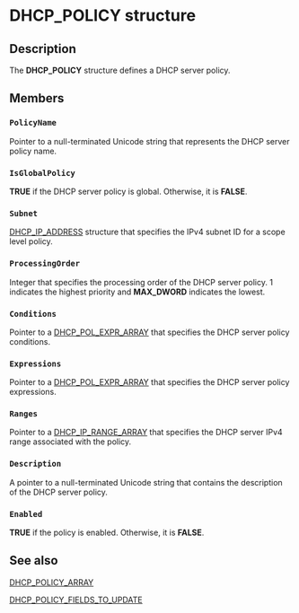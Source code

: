 # DHCP_POLICY structure

## Description

The **DHCP_POLICY** structure defines a DHCP server policy.

## Members

### `PolicyName`

Pointer to a null-terminated Unicode string that represents the DHCP server policy name.

### `IsGlobalPolicy`

**TRUE** if the DHCP server policy is global. Otherwise, it is **FALSE**.

### `Subnet`

[DHCP_IP_ADDRESS](https://learn.microsoft.com/previous-versions/windows/desktop/dhcp/dhcp-server-management-type-definitions) structure that specifies the IPv4 subnet ID for a scope level policy.

### `ProcessingOrder`

Integer that specifies the processing order of the DHCP server policy. 1 indicates the highest priority and **MAX_DWORD** indicates the lowest.

### `Conditions`

Pointer to a [DHCP_POL_EXPR_ARRAY](https://learn.microsoft.com/windows/desktop/api/dhcpsapi/ns-dhcpsapi-dhcp_pol_expr_array) that specifies the DHCP server policy conditions.

### `Expressions`

Pointer to a [DHCP_POL_EXPR_ARRAY](https://learn.microsoft.com/windows/desktop/api/dhcpsapi/ns-dhcpsapi-dhcp_pol_expr_array) that specifies the DHCP server policy expressions.

### `Ranges`

Pointer to a [DHCP_IP_RANGE_ARRAY](https://learn.microsoft.com/windows/desktop/api/dhcpsapi/ns-dhcpsapi-dhcp_ip_range_array) that specifies the DHCP server IPv4 range associated with the policy.

### `Description`

A pointer to a null-terminated Unicode string that contains the description of the DHCP server policy.

### `Enabled`

**TRUE** if the policy is enabled. Otherwise, it is **FALSE**.

## See also

[DHCP_POLICY_ARRAY](https://learn.microsoft.com/windows/desktop/api/dhcpsapi/ns-dhcpsapi-dhcp_policy_array)

[DHCP_POLICY_FIELDS_TO_UPDATE](https://learn.microsoft.com/previous-versions/windows/desktop/api/dhcpsapi/ne-dhcpsapi-dhcp_policy_fields_to_update)